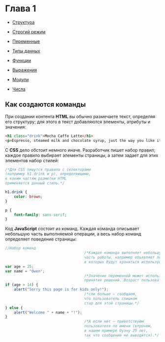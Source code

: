 # Глава 1

* [Структура](chapter1/struktura.md)
  
* [Строгий режим](chapter1/use_strict.md)
  
* [Переменные](chapter1/peremennie.md)
  
* [Типы данных](chapter1/tipy_dannih.md)
  
* [Функции](chapter1/function.md)
  
* [Выражения](chapter1/expressions.md)
  
* [Модули](chapter1/modules.md)
  
* [Числа](chapter1/chisla.md)


## Как создаются команды

При создании контента **HTML** вы обычно размечаете текст, определяя его структуру;
для этого в текст добавляются элементы, атрибуты и значения:

```html
<h1 class="drink">Mocha Caffe Latte</h1>
<p>Espresso, steamed milk and chocolate syrup, just the way you like it.</p>
```

С **CSS** дело обстоит немного иначе. Разработчик пишет набор правил; каждое
правило выбирает элементы страницы, а затем задает для этих элементов набор
стилей:

```css
/*Для CSS пишутся правила c селекторами
(например h1.drink и p), определяющими,
к каким частям разметки HTML
применяется данный стиль.*/

h1.drink {
    color: brown;
}

p {
    font-family: sans-serif;
}
```

Код **JavaScript** состоит из команд. Каждая команда описывает небольшую часть
выполняемой операции, а весь набор команд определяет поведение страницы:

```js
//Набор команд
                                    /*Каждая команда выполняет небольшую
                                    часть работы, например объявляет переменные,
                                    в которых будут храниться используемые значения.*/
var age = 25;
var name = "Owen";
                                    /*Значение переменной может использоваться для
                                    принятия решений. Возраст пользователя больше 14?*/
if (age > 14) {
    alert("Sorry this page is for kids only!");
                                    /*сли больше — сообщаем,
                                    что пользователь слишком
                                    стар для этой страницы.*/
} else {                            
    alert("Welcome " + name + "!");
}                                      
                                    /*А если нет — приветствуем
                                    пользователя по имени (впрочем,
                                    в нашем примере Оуэну 25 лет,
                                    так что сообщение не выводится).*/

```